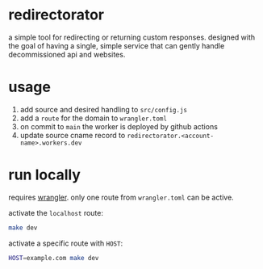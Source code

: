 # redirectorator

a simple tool for redirecting or returning custom responses. designed with the goal of having a single, simple service that can gently handle decommissioned api and websites.

# usage

1. add source and desired handling to `src/config.js`
2. add a `route` for the domain to `wrangler.toml`
3. on commit to `main` the worker is deployed by github actions
4. update source cname record to `redirectorator.<account-name>.workers.dev`

# run locally

requires [wrangler](https://developers.cloudflare.com/workers/wrangler/install-and-update/#install-wrangler). only one route from `wrangler.toml` can be active.

activate the `localhost` route:
```sh
make dev
```

activate a specific route with `HOST`:
```sh
HOST=example.com make dev
```
